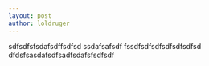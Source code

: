 ```yaml
---
layout: post
author: loldruger
---
```

sdfsdfsfsdafsdffsdfsd
ssdafsafsdf
fssdfsdfsdfsdfsdfsdfsd
dfdsfsasdafsdfsadfsdafsfsdfsdf